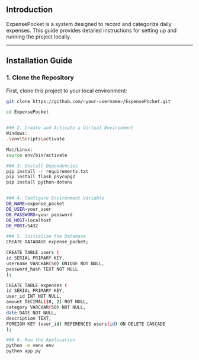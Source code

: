 ## Introduction

ExpensePocket is a system designed to record and categorize daily expenses. This guide provides detailed instructions for setting up and running the project locally.

---

## Installation Guide

### **1. Clone the Repository**

First, clone this project to your local environment:

```bash
git clone https://github.com/<your-username>/ExpensePocket.git

cd ExpensePocket


### 2. Create and Activate a Virtual Environment
Windows:
.\env\Scripts\activate

Mac/Linux:
source env/bin/activate

### 3. Install Dependencies
pip install -r requirements.txt
pip install flask psycopg2
pip install python-dotenv


### 4. Configure Environment Variable
DB_NAME=expense_pocket
DB_USER=your_user
DB_PASSWORD=your_password
DB_HOST=localhost
DB_PORT=5432

### 5. Initialize the Database
CREATE DATABASE expense_pocket;

CREATE TABLE users (
id SERIAL PRIMARY KEY,
username VARCHAR(50) UNIQUE NOT NULL,
password_hash TEXT NOT NULL
);

CREATE TABLE expenses (
id SERIAL PRIMARY KEY,
user_id INT NOT NULL,
amount DECIMAL(10, 2) NOT NULL,
category VARCHAR(50) NOT NULL,
date DATE NOT NULL,
description TEXT,
FOREIGN KEY (user_id) REFERENCES users(id) ON DELETE CASCADE
);

### 6. Run the Application
python -m venv env
python app.py

```
